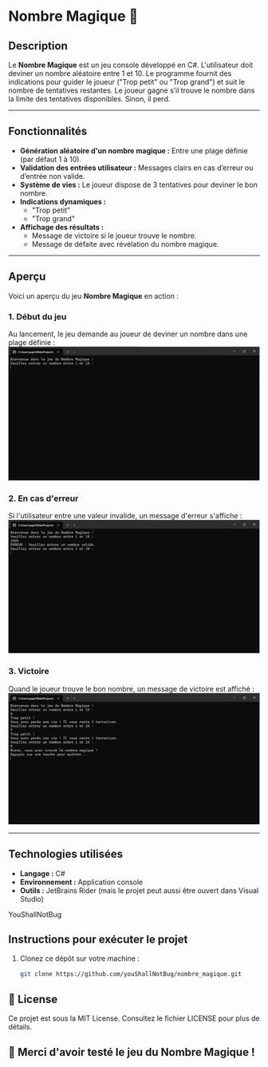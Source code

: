 # Nombre Magique 🎲

## Description
Le **Nombre Magique** est un jeu console développé en C#. L'utilisateur doit deviner un nombre aléatoire entre 1 et 10.
Le programme fournit des indications pour guider le joueur ("Trop petit" ou "Trop grand") et suit le nombre de tentatives restantes.
Le joueur gagne s’il trouve le nombre dans la limite des tentatives disponibles. Sinon, il perd.

---

## Fonctionnalités
- **Génération aléatoire d'un nombre magique :** Entre une plage définie (par défaut 1 à 10).
- **Validation des entrées utilisateur :** Messages clairs en cas d’erreur ou d’entrée non valide.
- **Système de vies :** Le joueur dispose de 3 tentatives pour deviner le bon nombre.
- **Indications dynamiques :**
    - "Trop petit"
    - "Trop grand"
- **Affichage des résultats :**
    - Message de victoire si le joueur trouve le nombre.
    - Message de défaite avec révélation du nombre magique.

---

## Aperçu

Voici un aperçu du jeu **Nombre Magique** en action :

### 1. Début du jeu
Au lancement, le jeu demande au joueur de deviner un nombre dans une plage définie :
![Début du jeu](Assets/NombreMagiqueStart.png)

### 2. En cas d'erreur
Si l'utilisateur entre une valeur invalide, un message d'erreur s'affiche :
![Erreur utilisateur](Assets/NombreMagiqueError.png)

### 3. Victoire
Quand le joueur trouve le bon nombre, un message de victoire est affiché :
![Victoire](Assets/NombreMagiqueVictory.png)

---

## Technologies utilisées
- **Langage :** C#
- **Environnement :** Application console
- **Outils :** JetBrains Rider (mais le projet peut aussi être ouvert dans Visual Studio)

YouShallNotBug

## Instructions pour exécuter le projet
1. Clonez ce dépôt sur votre machine :
   ```bash
   git clone https://github.com/youShallNotBug/nombre_magique.git

## **📜 License**
Ce projet est sous la MIT License. Consultez le fichier LICENSE pour plus de détails.

## **🎉 Merci d'avoir testé le jeu du Nombre Magique !**
